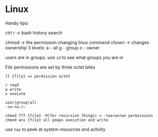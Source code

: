 # Linux
Handy tips:

ctrl r -> bash history search

chmod -> the permission changing linux command 
chown -> changes ownership 
3 levels: a - all g - group o - owner

users are in groups. use `id` to see what groups you are in

File permissions are set by three octet bites
```
ll {file} => permission octet

r read 
w write 
x execute 

user|group|all 
-rw-rw-r—

chmod 777 {file} -R(for recursive things) = -rwxrwxrwx permissions chmod a+x {file} all peeps execution and write
```

use `top` to peek at system resources and activity